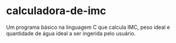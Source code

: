 # calculadora-de-imc
Um programa básico na linguagem C que calcula IMC, peso ideal e quantidade de água ideal a ser ingerida pelo usuário.

